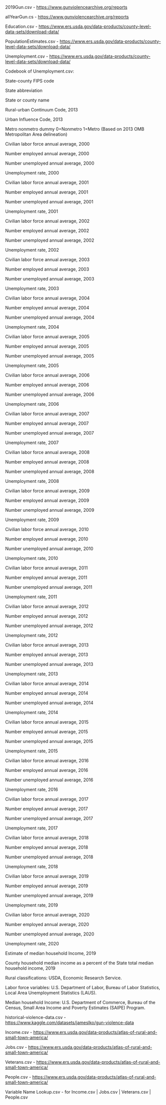 2019Gun.csv - https://www.gunviolencearchive.org/reports

allYearGun.cs - https://www.gunviolencearchive.org/reports

Education.csv - https://www.ers.usda.gov/data-products/county-level-data-sets/download-data/

PopulationEstimates.csv - https://www.ers.usda.gov/data-products/county-level-data-sets/download-data/

Unemployment.csv - https://www.ers.usda.gov/data-products/county-level-data-sets/download-data/


Codebook of Unemployment.csv:

State-county FIPS code

State abbreviation

State or county name

Rural-urban Continuum Code, 2013

Urban Influence Code, 2013

Metro nonmetro dummy 0=Nonmetro 1=Metro (Based on 2013 OMB Metropolitan Area delineation) 

Civilian labor force annual average, 2000

Number employed annual average, 2000

Number unemployed annual average, 2000

Unemployment rate, 2000

Civilian labor force annual average, 2001

Number employed annual average, 2001

Number unemployed annual average, 2001

Unemployment rate, 2001

Civilian labor force annual average, 2002

Number employed annual average, 2002

Number unemployed annual average, 2002

Unemployment rate, 2002

Civilian labor force annual average, 2003

Number employed annual average, 2003

Number unemployed annual average, 2003

Unemployment rate, 2003

Civilian labor force annual average, 2004

Number employed annual average, 2004

Number unemployed annual average, 2004

Unemployment rate, 2004

Civilian labor force annual average, 2005

Number employed annual average, 2005

Number unemployed annual average, 2005

Unemployment rate, 2005

Civilian labor force annual average, 2006

Number employed annual average, 2006

Number unemployed annual average, 2006

Unemployment rate, 2006

Civilian labor force annual average, 2007

Number employed annual average, 2007

Number unemployed annual average, 2007

Unemployment rate, 2007

Civilian labor force annual average, 2008

Number employed annual average, 2008

Number unemployed annual average, 2008

Unemployment rate, 2008

Civilian labor force annual average, 2009

Number employed annual average, 2009

Number unemployed annual average, 2009

Unemployment rate, 2009

Civilian labor force annual average, 2010

Number employed annual average, 2010

Number unemployed annual average, 2010

Unemployment rate, 2010

Civilian labor force annual average, 2011

Number employed annual average, 2011

Number unemployed annual average, 2011

Unemployment rate, 2011

Civilian labor force annual average, 2012

Number employed annual average, 2012

Number unemployed annual average, 2012

Unemployment rate, 2012

Civilian labor force annual average, 2013

Number employed annual average, 2013

Number unemployed annual average, 2013

Unemployment rate, 2013

Civilian labor force annual average, 2014

Number employed annual average, 2014

Number unemployed annual average, 2014

Unemployment rate, 2014

Civilian labor force annual average, 2015

Number employed annual average, 2015

Number unemployed annual average, 2015

Unemployment rate, 2015

Civilian labor force annual average, 2016

Number employed annual average, 2016

Number unemployed annual average, 2016

Unemployment rate, 2016

Civilian labor force annual average, 2017

Number employed annual average, 2017

Number unemployed annual average, 2017

Unemployment rate, 2017

Civilian labor force annual average, 2018

Number employed annual average, 2018

Number unemployed annual average, 2018

Unemployment rate, 2018

Civilian labor force annual average, 2019

Number employed annual average, 2019

Number unemployed annual average, 2019

Unemployment rate, 2019

Civilian labor force annual average, 2020

Number employed annual average, 2020

Number unemployed annual average, 2020

Unemployment rate, 2020

Estimate of median household Income, 2019

County household median income as a percent of the State total median household income, 2019

Rural classifications: USDA, Economic Research Service.

Labor force variables: U.S. Department of Labor, Bureau of Labor Statistics, Local Area Unemployment Statistics (LAUS).

Median household Income: U.S. Department of Commerce, Bureau of the Census, Small Area Income and Poverty Estimates (SAIPE) Program.


historical-violence-data.csv - https://www.kaggle.com/datasets/jameslko/gun-violence-data

Income.csv - https://www.ers.usda.gov/data-products/atlas-of-rural-and-small-town-america/

Jobs.csv - https://www.ers.usda.gov/data-products/atlas-of-rural-and-small-town-america/

Veterans.csv - https://www.ers.usda.gov/data-products/atlas-of-rural-and-small-town-america/

People.csv - https://www.ers.usda.gov/data-products/atlas-of-rural-and-small-town-america/

Variable Name Lookup.csv - for Income.csv | Jobs.csv | Veterans.csv | People.csv